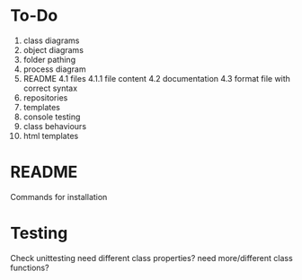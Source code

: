 # To-Do
1. class diagrams
2. object diagrams
3. folder pathing
4. process diagram
4. README
    4.1 files
    4.1.1 file content
    4.2 documentation
    4.3 format file with correct syntax
5. repositories
6. templates
7. console testing
8. class behaviours
9. html templates

# README

Commands for installation

# Testing
Check unittesting
    need different class properties?
    need more/different class functions?

